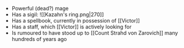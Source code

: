 - Powerful (dead?) mage
- Has a sigil: 
![[Kazahn's ring.png|270]]
- Has a spellbook, currently in possession of [[Victor]]
- Has a staff, which [[Victor]] is actively looking for
- Is rumoured to have stood up to [[Count Strahd von Zarovich]] many hundreds of years ago